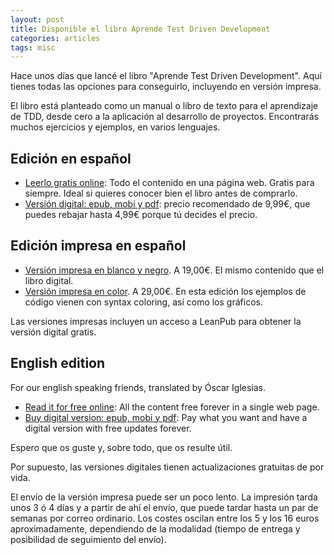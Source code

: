 ```yaml
---
layout: post
title: Disponible el libro Aprende Test Driven Development
categories: articles
tags: misc
---
```


Hace unos días que lancé el libro "Aprende Test Driven Development". Aquí tienes todas las opciones para conseguirlo, incluyendo en versión impresa.

El libro está planteado como un manual o libro de texto para el aprendizaje de TDD, desde cero a la aplicación al desarrollo de proyectos. Encontrarás muchos ejercicios y ejemplos, en varios lenguajes.

## Edición en español

* [Leerlo gratis online](https://leanpub.com/tddcourse/read): Todo el contenido en una página web. Gratis para siempre. Ideal si quieres conocer bien el libro antes de comprarlo.
* [Versión digital: epub, mobi y pdf](https://leanpub.com/tddcourse): precio recomendado de 9,99€, que puedes rebajar hasta 4,99€ porque tú decides el precio.

## Edición impresa en español

* [Versión impresa en blanco y negro](https://www.lulu.com/en/en/shop/fran-iglesias/aprende-test-driven-development/paperback/product-2djddr.html?page=1&pageSize=4). A 19,00€. El mismo contenido que el libro digital.
* [Versión impresa en color](https://www.lulu.com/en/en/shop/fran-iglesias/aprende-test-driven-development/paperback/product-v7r6mz.html?page=1&pageSize=4). A 29,00€. En esta edición los ejemplos de código vienen con syntax coloring, así como los gráficos. 

Las versiones impresas incluyen un acceso a LeanPub para obtener la versión digital gratis.

## English edition

For our english speaking friends, translated by Óscar Iglesias.

* [Read it for free online](https://leanpub.com/tddbook-en/read): All the content free forever in a single web page.
* [Buy digital version: epub, mobi y pdf](https://leanpub.com/tddbook-en): Pay what you want and have a digital version with free updates forever.


Espero que os guste y, sobre todo, que os resulte útil.

Por supuesto, las versiones digitales tienen actualizaciones gratuitas de por vida.

El envío de la versión impresa puede ser un poco lento. La impresión tarda unos 3 ó 4 días y a partir de ahí el envío, que puede tardar hasta un par de semanas por correo ordinario. Los costes oscilan entre los 5 y los 16 euros aproximadamente, dependiendo de la modalidad (tiempo de entrega y posibilidad de seguimiento del envío).
